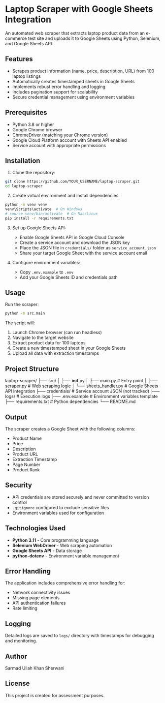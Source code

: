 # Laptop Scraper with Google Sheets Integration

An automated web scraper that extracts laptop product data from an e-commerce test site and uploads it to Google Sheets using Python, Selenium, and Google Sheets API.

## Features

- Scrapes product information (name, price, description, URL) from 100 laptop listings
- Automatically creates timestamped sheets in Google Sheets
- Implements robust error handling and logging
- Includes pagination support for scalability
- Secure credential management using environment variables

## Prerequisites

- Python 3.8 or higher
- Google Chrome browser
- ChromeDriver (matching your Chrome version)
- Google Cloud Platform account with Sheets API enabled
- Service account with appropriate permissions

## Installation

1. Clone the repository:
```bash
git clone https://github.com/YOUR_USERNAME/laptop-scraper.git
cd laptop-scraper
```

2. Create virtual environment and install dependencies:
```bash
python -m venv venv
venv\Scripts\activate  # On Windows
# source venv/bin/activate  # On Mac/Linux
pip install -r requirements.txt
```

3. Set up Google Sheets API:
   - Enable Google Sheets API in Google Cloud Console
   - Create a service account and download the JSON key
   - Place the JSON file in `credentials/` folder as `service_account.json`
   - Share your target Google Sheet with the service account email

4. Configure environment variables:
   - Copy `.env.example` to `.env`
   - Add your Google Sheets ID and credentials path

## Usage

Run the scraper:
```bash
python -m src.main
```

The script will:
1. Launch Chrome browser (can run headless)
2. Navigate to the target website
3. Extract product data for 100 laptops
4. Create a new timestamped sheet in your Google Sheets
5. Upload all data with extraction timestamps

## Project Structure

laptop-scraper/
├── src/
│   ├── __init__.py
│   ├── main.py           # Entry point
│   ├── scraper.py        # Web scraping logic
│   └── sheets_handler.py # Google Sheets API integration
├── credentials/          # Service account JSON (not tracked)
├── logs/                # Execution logs
├── .env.example         # Environment variables template
├── requirements.txt     # Python dependencies
└── README.md


## Output

The scraper creates a Google Sheet with the following columns:
- Product Name
- Price
- Description
- Product URL
- Extraction Timestamp
- Page Number
- Product Rank

## Security

- API credentials are stored securely and never committed to version control
- `.gitignore` configured to exclude sensitive files
- Environment variables used for configuration

## Technologies Used

- **Python 3.11** - Core programming language
- **Selenium WebDriver** - Web scraping automation
- **Google Sheets API** - Data storage
- **python-dotenv** - Environment variable management

## Error Handling

The application includes comprehensive error handling for:
- Network connectivity issues
- Missing page elements
- API authentication failures
- Rate limiting

## Logging

Detailed logs are saved to `logs/` directory with timestamps for debugging and monitoring.

## Author

Sarmad Ullah Khan Sherwani

## License

This project is created for assessment purposes.

